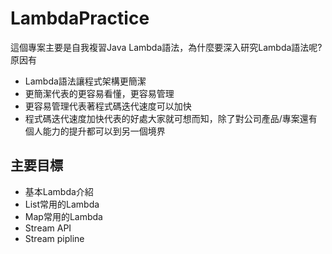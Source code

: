 # LambdaPractice
這個專案主要是自我複習Java Lambda語法，為什麼要深入研究Lambda語法呢?原因有
* Lambda語法讓程式架構更簡潔
* 更簡潔代表的更容易看懂，更容易管理
* 更容易管理代表著程式碼迭代速度可以加快
* 程式碼迭代速度加快代表的好處大家就可想而知，除了對公司產品/專案還有個人能力的提升都可以到另一個境界

## 主要目標
* 基本Lambda介紹
* List常用的Lambda
* Map常用的Lambda
* Stream API
* Stream pipline
